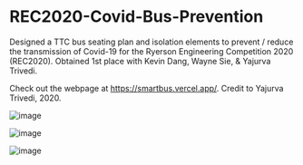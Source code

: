 # REC2020-Covid-Bus-Prevention
Designed a TTC bus seating plan and isolation elements to prevent / reduce the transmission of Covid-19 for the Ryerson Engineering Competition 2020 (REC2020). 
Obtained 1st place with Kevin Dang, Wayne Sie, & Yajurva Trivedi.

Check out the webpage at https://smartbus.vercel.app/. Credit to Yajurva Trivedi, 2020.

![image](https://user-images.githubusercontent.com/60293949/134754642-c5a2f8ed-06e5-4e45-b3fe-9b4e6b22d16f.png)

![image](https://user-images.githubusercontent.com/60293949/134754649-a4355415-deda-403c-92f0-dea6a2d16c15.png)

![image](https://user-images.githubusercontent.com/60293949/134754656-3f91c721-db72-40b7-8ac7-645a3e7bf9de.png)
